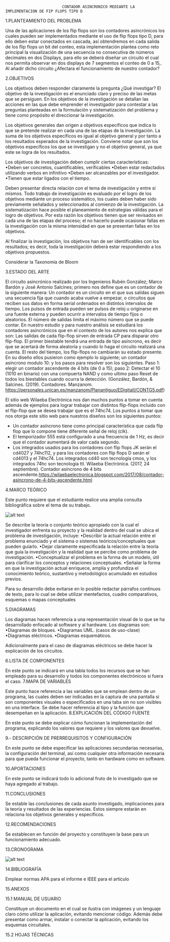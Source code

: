                              CONTADOR ASINCRONICO MEDIANTE LA IMPLEMENTACION DE FIP FLOPS TIPO D


1.PLANTEAMIENTO DEL PROBLEMA

Una de las aplicaciones de los flip flops son los contadores asincrónicos los cuales pueden ser implementados mediante el uso de flip flops tipo D, para ello deben estar conectados en cascada, así obtendremos
en cada salida de los flip flops un bit del conteo, esta implementación plantea como reto principal la visualización de una secuencia no consecutiva de números decimales en dos Displays, para ello se deberá 
diseñar un circuito el cual nos permita observar en dos displays de 7 segmentos el conteo de 0 a 15,. Al añadir dicho circuito ¿Afectara el funcionamiento de nuestro contador?


2.OBJETIVOS

Los objetivos deben responder claramente la pregunta ¿Qué investigar? El objetivo de la investigación es el enunciado claro y preciso de las metas que se persiguen. En los objetivos de la investigación se detallan las acciones en las que debe emprender el investigador para contestar a las preguntas planteadas en la formulación y sistematización del problema y tiene como propósito el direccionar la investigación.

Los objetivos generales dan origen a objetivos específicos que indica lo que se pretende realizar en cada una de las etapas de la investigación. La suma de los objetivos específicos es igual al objetivo general y por tanto a los resultados esperados de la investigación. Conviene notar que son los objetivos específicos los que se investigan y no el objetivo general, ya que este se logra de los resultados.

Los objetivos de investigación deben cumplir ciertas características:
•Deben ser concretos, cuantificables, verificables
•Deben estar redactados utilizando verbos en infinitivo
•Deben ser alcanzables por el investigador.
•Tienen que estar ligados con el tiempo.

Deben presentar directa relación con el tema de investigación y entre sí mismos. Todo trabajo de investigación es evaluado por el logro de los objetivos mediante un proceso sistemático, los cuales deben haber sido previamente señalados y seleccionados al comienzo de la investigación. La sistematización hace posible el planeamiento de estrategias válidas para el logro de objetivos. Por esta razón los objetivos tienen que ser revisados en cada una de las etapas del proceso; el no hacerlo puede ocasionar fallas en la investigación con la misma intensidad en que se presentan fallas en los objetivos.

Al finalizar la investigación, los objetivos han de ser identificables con los resultados; es decir, toda la investigación deberá estar respondiendo a los objetivos propuestos.

Considerar la Taxonomía de Bloom

3.ESTADO DEL ARTE

El circuito asincrónico realizado por los Ingenieros Rubén González; Marco Bardón y José Antonio Salcines; primero nos define que es un contador de la siguiente manera: 
Un contador es un circuito en el que sus salidas siguen una secuencia fija que cuando acaba vuelve a empezar, o circuitos que reciben sus datos en forma serial ordenados en distintos intervalos de tiempo. Los pulsos de entrada pueden ser pulsos de reloj u originarse en una fuente externa y pueden ocurrir a intervalos de tiempo fijos o aleatorios. El número de salidas limita el máximo número que se puede contar. En nuestro estudio y para nuestro análisis se estudiará los contadores asincrónicos que en el contexto de los autores nos explica que son: Las salidas de cada flip-flop sirven de entrada CP para disparar otro flip-flop. El primer biestable tendrá una entrada de tipo asíncrono, es decir que se acertará de forma aleatoria y cuando lo haga el circuito realizará una cuenta. El resto del tiempo, los flip-flops no cambiarán su estado presente. En su diseño ellos pusieron como ejemplo lo siguiente; un contador asíncrono modulo 10: y los pasos para resolver son los siguientes. Paso 1: elegir un contador ascendente de 4 bits (de 0 a 15); paso 2: Detectar el 10 (1010 en binario) con una compuerta NAND y como ultimo paso Reset de todos los biestables cuando ocurra la detección.
(González, Bardón, & Salcines. (2019). Contadores. Manzanom. https://personales.unican.es/manzanom/Planantiguo/EDigitalI/CONTG5.pdf)

El sitio web Wilaeba Electrónica nos dan muchos puntos a tomar en cuenta además de ejemplos para lograr trabajar con distintos flip-flops incluido con el flip-flop que se desea trabajar que es el 74hc74. Los puntos a tomar que nos otorga este sitio web para nuestros diseños son los siguientes puntos: 
- Un contador asíncrono tiene como principal característica que cada flip flop que lo compone tiene diferente señal de reloj (clk).
- El temporizador 555 está configurado a una frecuencia de 1 Hz, es decir que el contador aumentará de valor cada segundo.
- Los integrados usados para los contadores con flip flops JK serán el cd4027 y 74hc112, y para los contadores con flip flops D serán el cd4013 y el 74hc74. Los integrados cd40 son tecnología cmos, y los integrados 74hc son tecnología ttl. Wilaeba Electrónica. (2017, 24 septiembre). Contador asíncrono de 4 bits ascendente.https://wilaebaelectronica.blogspot.com/2017/08/contador-asincrono-de-4-bits-ascendente.html

4.MARCO TEÓRICO

Este punto requiere que el estudiante realice una amplia consulta bibliográfica sobre el tema de su trabajo.

![alt text](https://github.com/Proyecto-Digitales/INFORME-N.2/blob/master/Img/marco%20teorico%201.png)

Se describe la teoría o conjunto teórico apropiado con la cual el investigador enfrenta su proyecto y la realidad dentro del cual se ubica el problema de investigación, incluye:
•Describir la actual relación entre el problema enunciado y el sistema o sistemas teóricos/conceptuales que pueden guiarlo.
•Dejar claramente especificada la relación entre la teoría que guía la investigación y la realidad que se percibe como problema de investigación.
•Conceptualizar el problema en la forma de un modelo, útil para clarificar los conceptos y relaciones conceptuales.
•Señalar la forma en que la investigación actual enriquece, amplía y profundiza el conocimiento teórico, sustantivo y metodológico acumulado en estudios previos.

Para su desarrollo debe evitarse en lo posible redactar párrafos continuos de texto, para lo cual se debe utilizar mentefactos, cuadro comparativos, esquemas o mapas conceptuales

5.DIAGRAMAS

Los diagramas hacen referencia a una representación visual de lo que se ha desarrollado enfocado al software y al hardware. Los diagramas son:
•Diagramas de bloques.
•Diagramas UML. (casos de uso-clase)
•Diagramas eléctricos.
•Diagramas esquemáticos.

Adicionalmente para el caso de diagramas eléctricos se debe hacer la explicación de los circuitos.






6.LISTA DE COMPONENTES

En este punto se indicará en una tabla todos los recursos que se han empleado para su desarrollo y todos los componentes electrónicos si fuera el caso.
7.MAPA DE VARIABLES

Este punto hace referencia a las variables que se emplean dentro de un programa, las cuales deben ser indicadas en la captura de una pantalla si son componentes visuales o especificados en una taba sin no son visibles en una interface. Se debe hacer referencia al tipo y la función que desempeñan en la aplicación.
8.EXPLICACIÓN DEL CÓDIGO FUENTE

En este punto se debe explicar cómo funcionan la implementación del programa, explicando los valores que requiere y los valores que devuelve.

9.- DESCRIPCIÓN DE PRERREQUISITOS Y CONFIGURACIÓN

En este punto se debe especificar las aplicaciones secundarias necesarias, la configuración del terminal, así como cualquier otra información necesaria para que pueda funcionar el proyecto, tanto en hardware como en software.

10.APORTACIONES

En este punto se indicará todo lo adicional fruto de lo investigado que se haya agregado al trabajo.

11.CONCLUSIONES

Se estable las conclusiones de cada asunto investigado, implicaciones para la teoría y resultados de las experiencias. Estos siempre estarán en relaciona los objetivos generales y específicos.

12.RECOMENDACIONES

Se establecen en función del proyecto y constituyen la base para un funcionamiento adecuado.

13.CRONOGRAMA

![alt text](https://github.com/Proyecto-Digitales/INFORME-N.2/blob/master/Img/Cronograma.PNG)


14.BIBLIOGRAFÍA

Emplear normas APA para el informe e IEEE para el artículo

15.ANEXOS

15.1 MANUAL DE USUARIO

Constituye un documento en el cual se ilustra con imágenes y un lenguaje claro cómo utilizar la aplicación, evitando mencionar código. Además debe presentar como armar, instalar o conectar la aplicación, evitando los esquemas circuitales.

15.2 HOJAS TÉCNICAS
